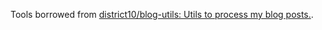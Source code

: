 Tools borrowed from [district10/blog-utils: Utils to process my blog posts.](https://github.com/district10/blog-utils).
